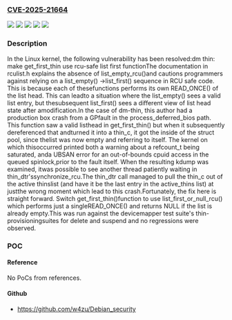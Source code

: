 ### [CVE-2025-21664](https://cve.mitre.org/cgi-bin/cvename.cgi?name=CVE-2025-21664)
![](https://img.shields.io/static/v1?label=Product&message=Linux&color=blue)
![](https://img.shields.io/static/v1?label=Version&message=&color=brightgreen)
![](https://img.shields.io/static/v1?label=Version&message=3.15%20&color=brightgreen)
![](https://img.shields.io/static/v1?label=Version&message=b10ebd34cccae1b431caf1be54919aede2be7cbe%20&color=brightgreen)
![](https://img.shields.io/static/v1?label=Vulnerability&message=n%2Fa&color=blue)

### Description

In the Linux kernel, the following vulnerability has been resolved:dm thin: make get_first_thin use rcu-safe list first functionThe documentation in rculist.h explains the absence of list_empty_rcu()and cautions programmers against relying on a list_empty() ->list_first() sequence in RCU safe code.  This is because each of thesefunctions performs its own READ_ONCE() of the list head.  This can leadto a situation where the list_empty() sees a valid list entry, but thesubsequent list_first() sees a different view of list head state after amodification.In the case of dm-thin, this author had a production box crash from a GPfault in the process_deferred_bios path.  This function saw a valid listhead in get_first_thin() but when it subsequently dereferenced that andturned it into a thin_c, it got the inside of the struct pool, since thelist was now empty and referring to itself.  The kernel on which thisoccurred printed both a warning about a refcount_t being saturated, anda UBSAN error for an out-of-bounds cpuid access in the queued spinlock,prior to the fault itself.  When the resulting kdump was examined, itwas possible to see another thread patiently waiting in thin_dtr'ssynchronize_rcu.The thin_dtr call managed to pull the thin_c out of the active thinslist (and have it be the last entry in the active_thins list) at justthe wrong moment which lead to this crash.Fortunately, the fix here is straight forward.  Switch get_first_thin()function to use list_first_or_null_rcu() which performs just a singleREAD_ONCE() and returns NULL if the list is already empty.This was run against the devicemapper test suite's thin-provisioningsuites for delete and suspend and no regressions were observed.

### POC

#### Reference
No PoCs from references.

#### Github
- https://github.com/w4zu/Debian_security

